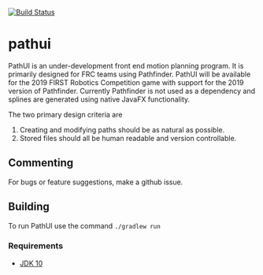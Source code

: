 [![Build Status](https://travis-ci.org/wpilibsuite/PathUI.svg?branch=master)](https://travis-ci.org/wpilibsuite/PathUI)
# pathui

PathUI is an under-development front end motion planning program. It is primarily designed for FRC teams using Pathfinder. PathUI will be available for the 2019 FIRST Robotics Competition game with support for the 2019 version of Pathfinder. Currently Pathfinder is not used as a dependency and splines are generated using native JavaFX functionality.

The two primary design criteria are
1. Creating and modifying paths should be as natural as possible.
2. Stored files should all be human readable and version controllable.

## Commenting
For bugs or feature suggestions, make a github issue.

## Building

To run PathUI use the command `./gradlew run`


### Requirements
- [JDK 10](http://www.oracle.com/technetwork/java/javase/downloads/jdk10-downloads-4416644.html)
